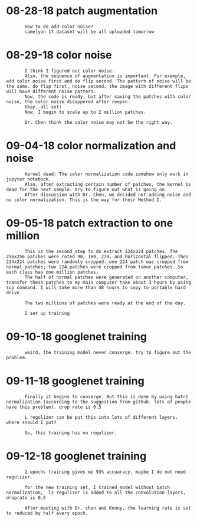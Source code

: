 # 08-28-18 patch augmentation
           How to do add color noise?
           camelyon 17 dataset will be all uploaded tomorrow
# 08-29-18 color noise
           I think I figured out color noise. 
           Also, the sequence of augmentation is important. For example, add color noise first and do flip second. The pattern of noise will be the same. do flip first, noise second. the image with different flips will have different noise pattern.
           Now, the code is ready, but after saving the patches with color noise, the color noise disappered after reopen.
           Okay, all set!
           Now, I begin to scale up to 2 million patches.
           
           Dr. Chen think the color noise may not be the right way. 
           
# 09-04-18 color normalization and noise
           Kernel dead: The color normalization code somehow only work in jupyter notebook. 
           Also, after extracting certain number of patches, the kernel is dead for the next sample. try to figure out what is going on.
           After discussion with Dr. Chen, we decided not adding noise and no color normalization. This is the way for their Method I.
           
# 09-05-18 patch extraction to one million
           
           This is the second step to do extract 224x224 patches. The 256x256 patches were roted 90, 180, 270, and horizontal flipped. Then 224x224 patches were randomly cropped. one 224 patch was cropped from normal patches; two 224 patches were cropped from tumor patches. So each class has one million patches. 
           The half of normal patches were generated on another computer, transfer these patches to my main computer take about 3 hours by using scp command. I will take more than 48 hours to copy to portable hard drive. 
           
           The two millions of patches were ready at the end of the day.
           
           I set up training
           
 # 09-10-18 googlenet training
 
           weird, the training model never converge. try to figure out the problem. 
           
 # 09-11-18 googlenet training
 
           Finally it begins to converge. But this is done by using batch normalization (according to the suggestion from github. lots of people have this problem). drop rate is 0.5
           
           L regulizer can be put this into lots of different layers. where should I put?
           
           So, this training has no regulizer.
           
 # 09-12-18 googlenet training
 
           2 epochs training gives me 93% accuaracy, maybe I do not need regulizer. 
           
           for the new training set, I trained model without batch normalization,  l2 regulizer is added to all the convolution layers, droprate is 0.5
           
           After meeting with Dr. chen and Kenny, the learning rate is set to reduced by half every epoch.
           
           
           
